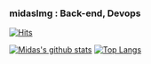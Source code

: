 

### midaslmg : Back-end, Devops 

[![Hits](https://hits.seeyoufarm.com/api/count/incr/badge.svg?url=https%3A%2F%2Fgithub.com%2Fmidaslmg94&count_bg=%2379C83D&title_bg=%23555555&icon=&icon_color=%23E7E7E7&title=hits&edge_flat=false)](https://hits.seeyoufarm.com)



[![Midas's github stats](https://github-readme-stats.vercel.app/api?username=midaslmg94&hide=stars&custom_title=Welcome!&show_icons=true&theme=vue)](https://github.com/midaslmg94)
[![Top Langs](https://github-readme-stats.vercel.app/api/top-langs/?username=midaslmg94&layout=compact)](https://github.com/midaslmg94)
